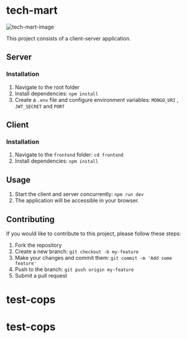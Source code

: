 # tech-mart

![tech-mart-image](https://muhammedshiyadh.netlify.app/tech--mart.png)

This project consists of a client-server application.

## Server

### Installation

1. Navigate to the root folder
2. Install dependencies: `npm install`
3. Create a `.env` file and configure environment variables: `MONGO_URI` , `JWT_SECRET` and `PORT`

## Client

### Installation

1. Navigate to the `frontend` folder: `cd frontend`
2. Install dependencies: `npm install`

## Usage

1. Start the client and server concurrently: `npm run dev`
2. The application will be accessible in your browser.

## Contributing

If you would like to contribute to this project, please follow these steps:

1. Fork the repository
2. Create a new branch: `git checkout -b my-feature`
3. Make your changes and commit them: `git commit -m 'Add some feature'`
4. Push to the branch: `git push origin my-feature`
5. Submit a pull request
# test-cops
# test-cops
